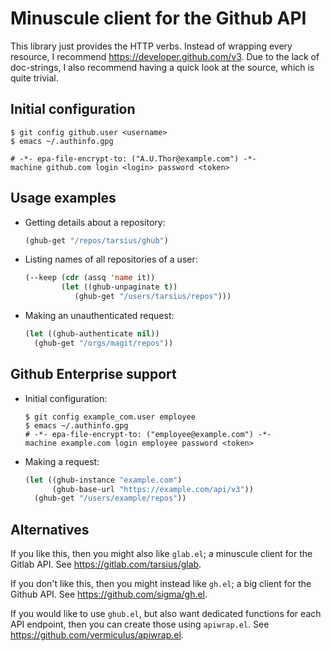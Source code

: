 Minuscule client for the Github API
===================================

This library just provides the HTTP verbs.  Instead of wrapping
every resource, I recommend https://developer.github.com/v3.
Due to the lack of doc-strings, I also recommend having a quick
look at the source, which is quite trivial.

Initial configuration
---------------------

```shell
$ git config github.user <username>
$ emacs ~/.authinfo.gpg
```

```
# -*- epa-file-encrypt-to: ("A.U.Thor@example.com") -*-
machine github.com login <login> password <token>
```

Usage examples
--------------

* Getting details about a repository:

  ```lisp
  (ghub-get "/repos/tarsius/ghub")
  ```

* Listing names of all repositories of a user:

  ```lisp
  (--keep (cdr (assq 'name it))
          (let ((ghub-unpaginate t))
             (ghub-get "/users/tarsius/repos")))
  ```

* Making an unauthenticated request:

  ```lisp
  (let ((ghub-authenticate nil))
    (ghub-get "/orgs/magit/repos"))
  ```

Github Enterprise support
-------------------------

* Initial configuration:

  ```shell
  $ git config example_com.user employee
  $ emacs ~/.authinfo.gpg
  # -*- epa-file-encrypt-to: ("employee@example.com") -*-
  machine example.com login employee password <token>
  ```

* Making a request:

  ```lisp
  (let ((ghub-instance "example.com")
        (ghub-base-url "https://example.com/api/v3"))
    (ghub-get "/users/example/repos"))
  ```

Alternatives
------------

If you like this, then you might also like `glab.el`; a minuscule
client for the Gitlab API.  See https://gitlab.com/tarsius/glab.

If you don't like this, then you might instead like `gh.el`; a big
client for the Github API.  See https://github.com/sigma/gh.el.

If you would like to use `ghub.el`, but also want dedicated
functions for each API endpoint, then you can create those using
`apiwrap.el`.  See https://github.com/vermiculus/apiwrap.el.
